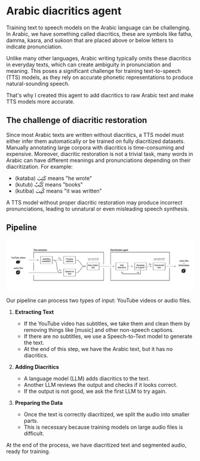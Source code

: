 # Arabic diacritics agent

Training text to speech models on the Arabic language can be challenging. In Arabic, we have something called diacritics, these are symbols like fatha, damma, kasra, and sukoon that are placed above or below letters to indicate pronunciation.

Unlike many other languages, Arabic writing typically omits these diacritics in everyday texts, which can create ambiguity in pronunciation and meaning. This poses a significant challenge for training text-to-speech (TTS) models, as they rely on accurate phonetic representations to produce natural-sounding speech.

That's why I created this agent to add diacritics to raw Arabic text and make TTS models more accurate.

## The challenge of diacritic restoration  

Since most Arabic texts are written without diacritics, a TTS model must either infer them automatically or be trained on fully diacritized datasets. Manually annotating large corpora with diacritics is time-consuming and expensive. Moreover, diacritic restoration is not a trivial task, many words in Arabic can have different meanings and pronunciations depending on their diacritization. For example:

- (kataba) كَتَبَ means "he wrote"
- (kutub) كُتُبْ means "books"
- (kutiba) كُتِبَ means "it was written"

A TTS model without proper diacritic restoration may produce incorrect pronunciations, leading to unnatural or even misleading speech synthesis.  

## Pipeline

![pipeline](/images/pipeline.png)

Our pipeline can process two types of input: YouTube videos or audio files.  

1. **Extracting Text**  
   - If the YouTube video has subtitles, we take them and clean them by removing things like [music] and other non-speech captions.  
   - If there are no subtitles, we use a Speech-to-Text model to generate the text.  
   - At the end of this step, we have the Arabic text, but it has no diacritics.  

2. **Adding Diacritics**  
   - A language model (LLM) adds diacritics to the text.  
   - Another LLM reviews the output and checks if it looks correct.  
   - If the output is not good, we ask the first LLM to try again.  

3. **Preparing the Data**  
   - Once the text is correctly diacritized, we split the audio into smaller parts.  
   - This is necessary because training models on large audio files is difficult.  

At the end of the process, we have diacritized text and segmented audio, ready for training.
